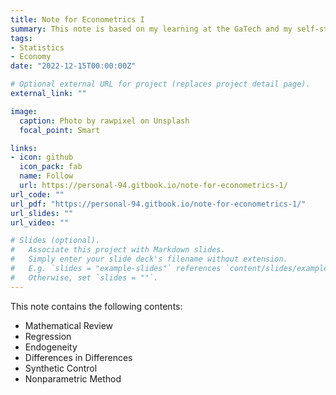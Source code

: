 ```yaml
---
title: Note for Econometrics I
summary: This note is based on my learning at the GaTech and my self-study on these topics. Thanks a lot to Professor Karen Yan's excellent teaching!
tags:
- Statistics
- Economy
date: "2022-12-15T00:00:00Z"

# Optional external URL for project (replaces project detail page).
external_link: ""

image:
  caption: Photo by rawpixel on Unsplash
  focal_point: Smart

links:
- icon: github
  icon_pack: fab
  name: Follow
  url: https://personal-94.gitbook.io/note-for-econometrics-1/
url_code: ""
url_pdf: "https://personal-94.gitbook.io/note-for-econometrics-1/"
url_slides: ""
url_video: ""

# Slides (optional).
#   Associate this project with Markdown slides.
#   Simply enter your slide deck's filename without extension.
#   E.g. `slides = "example-slides"` references `content/slides/example-slides.md`.
#   Otherwise, set `slides = ""`.
---
```


This note contains the following contents: 
  * Mathematical Review
  * Regression
  * Endogeneity
  * Differences in Differences
  * Synthetic Control
  * Nonparametric Method
